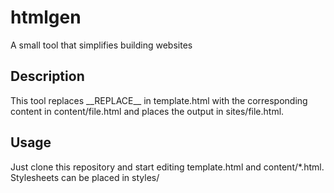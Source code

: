 # htmlgen
A small tool that simplifies building websites

## Description
This tool replaces \_\_REPLACE\_\_ in template.html with the corresponding content in content/file.html and places the output in sites/file.html.

## Usage
Just clone this repository and start editing template.html and content/*.html.<br>
Stylesheets can be placed in styles/<br>
